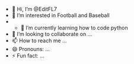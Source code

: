 - 👋 Hi, I’m @EditFL7
- 👀 I’m interested in Football and Baseball
- - 🌱 I’m currently learning how to code python
- 💞️ I’m looking to collaborate on ...
- 📫 How to reach me ...
- 😄 Pronouns: ...
- ⚡ Fun fact: ...

<!---
EditFL7/EditFL7 is a ✨ special ✨ repository because its `README.md` (this file) appears on your GitHub profile.
You can click the Preview link to take a look at your changes.
--->
